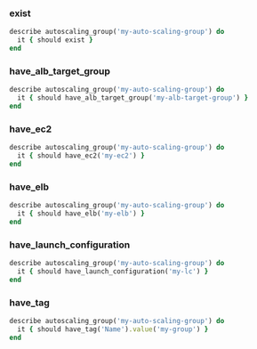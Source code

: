 ### exist

```ruby
describe autoscaling_group('my-auto-scaling-group') do
  it { should exist }
end
```

### have_alb_target_group

```ruby
describe autoscaling_group('my-auto-scaling-group') do
  it { should have_alb_target_group('my-alb-target-group') }
end
```

### have_ec2

```ruby
describe autoscaling_group('my-auto-scaling-group') do
  it { should have_ec2('my-ec2') }
end
```

### have_elb

```ruby
describe autoscaling_group('my-auto-scaling-group') do
  it { should have_elb('my-elb') }
end
```

### have_launch_configuration

```ruby
describe autoscaling_group('my-auto-scaling-group') do
  it { should have_launch_configuration('my-lc') }
end
```

### have_tag

```ruby
describe autoscaling_group('my-auto-scaling-group') do
  it { should have_tag('Name').value('my-group') }
end
```
